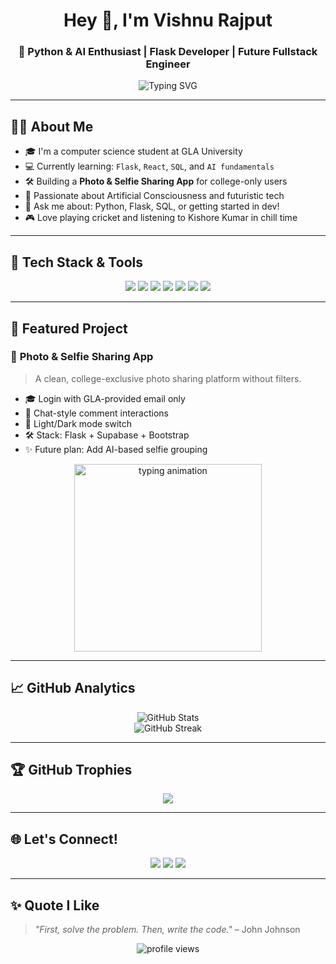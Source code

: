 <p align="center">
 
</p>

<h1 align="center">Hey 👋, I'm Vishnu Rajput</h1>
<h3 align="center">🚀 Python & AI Enthusiast | Flask Developer | Future Fullstack Engineer</h3>

<p align="center">
  <img src="https://readme-typing-svg.herokuapp.com?font=Fira+Code&size=20&pause=1000&center=true&vCenter=true&multiline=true&width=435&lines=Python+%7C+Flask+%7C+Frontend+Learner+%7C+SQL+%7C+AI+Exploration+%7C+College+Coder" alt="Typing SVG" />
</p>

---

## 👨‍💻 About Me

- 🎓 I'm a computer science student at GLA University  
- 💻 Currently learning: `Flask`, `React`, `SQL`, and `AI fundamentals`
- 🛠️ Building a **Photo & Selfie Sharing App** for college-only users
- 🧠 Passionate about Artificial Consciousness and futuristic tech
- 💬 Ask me about: Python, Flask, SQL, or getting started in dev!
- 🎮 Love playing cricket and listening to Kishore Kumar in chill time

---

## 🧰 Tech Stack & Tools

<p align="center">
  <img src="https://img.shields.io/badge/Python-3776AB?style=for-the-badge&logo=python&logoColor=white"/>
  <img src="https://img.shields.io/badge/Flask-000000?style=for-the-badge&logo=flask&logoColor=white"/>
  <img src="https://img.shields.io/badge/React-20232A?style=for-the-badge&logo=react&logoColor=61DAFB"/>
  <img src="https://img.shields.io/badge/MySQL-005C84?style=for-the-badge&logo=mysql&logoColor=white"/>
  <img src="https://img.shields.io/badge/HTML5-E34F26?style=for-the-badge&logo=html5&logoColor=white"/>
  <img src="https://img.shields.io/badge/CSS3-1572B6?style=for-the-badge&logo=css3&logoColor=white"/>
  <img src="https://img.shields.io/badge/Git-F05032?style=for-the-badge&logo=git&logoColor=white"/>
</p>

---

## 🚀 Featured Project

### 📸 **Photo & Selfie Sharing App**
> A clean, college-exclusive photo sharing platform without filters.

- 🎓 Login with GLA-provided email only  
- 💬 Chat-style comment interactions  
- 🌈 Light/Dark mode switch  
- 🛠️ Stack: Flask + Supabase + Bootstrap  
- ✨ Future plan: Add AI-based selfie grouping

<p align="center">
  <img src="https://media.giphy.com/media/QssGEmpkyEOhBCb7e1/giphy.gif" width="300px" alt="typing animation" />
</p>

---

## 📈 GitHub Analytics

<p align="center">
  <img src="https://github-readme-stats.vercel.app/api?username=vish3456&show_icons=true&theme=tokyonight" alt="GitHub Stats" />
  <br>
  <img src="https://streak-stats.demolab.com/?user=vish3456&theme=tokyonight" alt="GitHub Streak" />
</p>

---

## 🏆 GitHub Trophies

<p align="center">
  <img src="https://github-profile-trophy.vercel.app/?username=vish3456&theme=gruvbox&no-frame=true&no-bg=true&margin-w=4" />
</p>

---

## 🌐 Let's Connect!

<p align="center">
  <a href="mailto:vishnu.singh_cs.h24@gla.ac.in"><img src="https://img.shields.io/badge/Gmail-D14836?style=for-the-badge&logo=gmail&logoColor=white"/></a>
  <a href="https://www.linkedin.com/in/vishnu-singh-010b23331/"><img src="https://img.shields.io/badge/LinkedIn-0077B5?style=for-the-badge&logo=linkedin&logoColor=white"/></a>
  <a href="https://www.instagram.com/vishnuuu_rajputttt/"><img src="https://img.shields.io/badge/Instagram-E4405F?style=for-the-badge&logo=instagram&logoColor=white"/></a>
</p>

---

## ✨ Quote I Like
> *"First, solve the problem. Then, write the code."* – John Johnson

<p align="center">
  <img src="https://komarev.com/ghpvc/?username=vish3456&label=Profile%20views&color=brightgreen&style=flat" alt="profile views"/>
</p>
